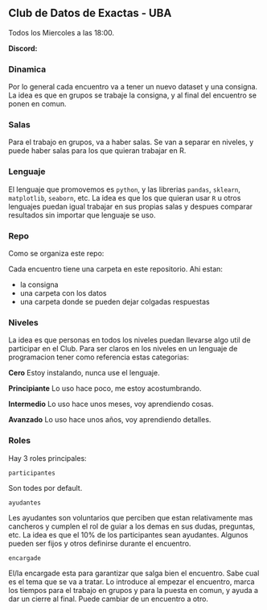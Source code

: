 ## Club de Datos de Exactas - UBA

Todos los Miercoles a las 18:00. 

**Discord:**

### Dinamica

Por lo general cada encuentro va a tener un nuevo dataset y una consigna. La idea es que en grupos se trabaje la consigna, y al final del encuentro se ponen en comun. 

### Salas

Para el trabajo en grupos, va a haber salas. Se van a separar en niveles, y puede haber salas para los que quieran trabajar en R. 

### Lenguaje

El lenguaje que promovemos es `python`, y las librerias `pandas`, `sklearn`, `matplotlib`, `seaborn`, etc. La idea es que los que quieran usar `R` u otros lenguajes puedan igual trabajar en sus propias salas y despues comparar resultados sin importar que lenguaje se uso.

### Repo

Como se organiza este repo:

Cada encuentro tiene una carpeta en este repositorio. Ahi estan:
- la consigna
- una carpeta con los datos
- una carpeta donde se pueden dejar colgadas respuestas

### Niveles

La idea es que personas en todos los niveles puedan llevarse algo util de participar en el Club. Para ser claros en los niveles en un lenguaje de programacion tener como referencia estas categorias: 

**Cero** Estoy instalando, nunca use el lenguaje.

**Principiante** Lo uso hace poco, me estoy acostumbrando.

**Intermedio** Lo uso hace unos meses, voy aprendiendo cosas.

**Avanzado** Lo uso hace unos años, voy aprendiendo detalles.

### Roles

Hay 3 roles principales:

`participantes`

Son todes por default.

`ayudantes`

Les ayudantes son voluntarios que perciben que estan relativamente mas cancheros y cumplen el rol de guiar a los demas en sus dudas, preguntas, etc. La idea es que el 10% de los participantes sean ayudantes. Algunos pueden ser fijos y otros definirse durante el encuentro. 

`encargade`

El/la encargade esta para garantizar que salga bien el encuentro. Sabe cual es el tema que se va a tratar. Lo introduce al empezar el encuentro, marca los tiempos para el trabajo en grupos y para la puesta en comun, y ayuda a dar un cierre al final. Puede cambiar de un encuentro a otro.
